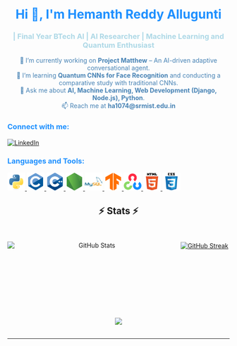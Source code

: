 <!-- Header Section -->
<h1 align="center" style="color:#1E90FF;">Hi 👋, I'm Hemanth Reddy Allugunti</h1>
<h3 align="center" style="color:#ADD8E6;">
  | Final Year BTech AI | AI Researcher | Machine Learning and Quantum Enthusiast
</h3>

<!-- About Section -->
<p align="center" style="color:#4682B4;">
  🔭 I’m currently working on <strong>Project Matthew</strong> – An AI-driven adaptive conversational agent.<br>
  🌱 I’m learning <strong>Quantum CNNs for Face Recognition</strong> and conducting a comparative study with traditional CNNs.<br>
  💬 Ask me about <strong>AI, Machine Learning, Web Development (Django, Node.js), Python</strong>.<br>
  📫 Reach me at <strong>ha1074@srmist.edu.in</strong>
</p>

<!-- Connect with Me Section -->
<h3 align="left" style="color:#1E90FF;">Connect with me:</h3>
<p align="left">
  <a href="https://www.linkedin.com/in/hemanth-reddy-allugunti-883b36216/" target="_blank">
    <img align="center" src="https://img.shields.io/badge/LinkedIn-%230077B5.svg?logo=linkedin&logoColor=white" alt="LinkedIn" height="30" />
  </a>
</p>

<!-- Languages and Tools Section -->
<h3 align="left" style="color:#1E90FF;">Languages and Tools:</h3>
<p align="left">
  <a href="https://www.python.org" target="_blank" rel="noreferrer">
    <img src="https://raw.githubusercontent.com/devicons/devicon/master/icons/python/python-original.svg" alt="Python" width="40" height="40"/>
  </a>
  <a href="https://www.cprogramming.com/" target="_blank" rel="noreferrer">
    <img src="https://raw.githubusercontent.com/devicons/devicon/master/icons/c/c-original.svg" alt="C" width="40" height="40"/>
  </a>
  <a href="https://www.w3schools.com/cpp/" target="_blank" rel="noreferrer">
    <img src="https://raw.githubusercontent.com/devicons/devicon/master/icons/cplusplus/cplusplus-original.svg" alt="C++" width="40" height="40"/>
  </a>
  <a href="https://nodejs.org/" target="_blank" rel="noreferrer">
    <img src="https://raw.githubusercontent.com/devicons/devicon/master/icons/nodejs/nodejs-original.svg" alt="Node.js" width="40" height="40"/>
  </a>
  <a href="https://www.mysql.com/" target="_blank" rel="noreferrer">
    <img src="https://raw.githubusercontent.com/devicons/devicon/master/icons/mysql/mysql-original-wordmark.svg" alt="MySQL" width="40" height="40"/>
  </a>
  <a href="https://www.tensorflow.org/" target="_blank" rel="noreferrer">
    <img src="https://raw.githubusercontent.com/devicons/devicon/master/icons/tensorflow/tensorflow-original.svg" alt="TensorFlow" width="40" height="40"/>
  </a>
  <a href="https://opencv.org/" target="_blank" rel="noreferrer">
    <img src="https://raw.githubusercontent.com/devicons/devicon/master/icons/opencv/opencv-original.svg" alt="OpenCV" width="40" height="40"/>
  </a>
  <a href="https://www.w3schools.com/html/" target="_blank" rel="noreferrer">
    <img src="https://raw.githubusercontent.com/devicons/devicon/master/icons/html5/html5-original-wordmark.svg" alt="HTML5" width="40" height="40"/>
  </a>
  <a href="https://www.w3schools.com/css/" target="_blank" rel="noreferrer">
    <img src="https://raw.githubusercontent.com/devicons/devicon/master/icons/css3/css3-original-wordmark.svg" alt="CSS3" width="40" height="40"/>
  </a>
</p>

<!-- Stats Section -->
<h2 align="center">⚡ Stats ⚡</h2>
<br>
<p align="center">
  <div align="center">
    <a href="https://github.com/anuraghazra/github-readme-stats" title="Go to Source">
      <img align="left" width=390 src="https://github-readme-stats.vercel.app/api?username=alluguntihemanth&show_icons=true&locale=en&theme=blueberry&hide_border=true" alt="GitHub Stats" />
    </a>
     <a href="https://github.com/DenverCoder1/github-readme-streak-stats">
       <img height=165 align="center" src="https://github-readme-streak-stats-eight.vercel.app/?user=alluguntihemanth&theme=blueberry&hide_border=false" alt="GitHub Streak"/>
     </a>
  </div>
  <br><br><br><br><br><br><br><br><br>
  <div align="center">
    <a href="https://github.com/anuraghazra/github-readme-stats">
      <img height=200 align="center" src="https://github-readme-stats.vercel.app/api/top-langs/?username=alluguntihemanth&theme=blueberry&show_icons=true&hide_border=true&layout=compact" />
    </a>
  </div>
  <br>
</p>

<hr>

